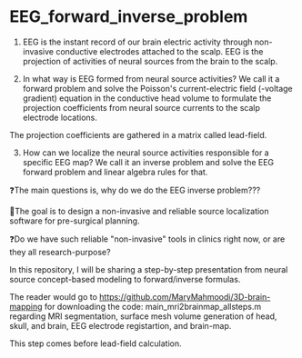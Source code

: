 # EEG_forward_inverse_problem
1. EEG is the instant record of our brain electric activity through non-invasive conductive electrodes attached to the scalp.
EEG is the projection of activities of neural sources from the brain to the scalp.

2. In what way is EEG formed from neural source activities? We call it a forward problem and solve the Poisson's current-electric field (-voltage gradient) equation in the conductive head volume to formulate the projection coefficients from neural source currents to the scalp electrode locations.
 
The projection coefficients are gathered in a matrix called lead-field. 

3. How can we localize the neural source activities responsible for a specific EEG map? We call it an inverse problem and solve the EEG forward problem and linear algebra rules for that.

❓The main questions is, why do we do the EEG inverse problem???

🎯The goal is to design a non-invasive and reliable source localization software for pre-surgical planning.

❓Do we have such reliable "non-invasive" tools in clinics right now, or are they all research-purpose?

In this repository, I will be sharing a step-by-step presentation from neural source concept-based modeling to forward/inverse formulas. 


The reader would go to https://github.com/MaryMahmoodi/3D-brain-mapping 
for downloading the code: main_mri2brainmap_allsteps.m regarding 
MRI segmentation,
surface mesh volume generation of head, skull, and brain,
EEG electrode registartion,
and brain-map.

This step comes before lead-field calculation. 

